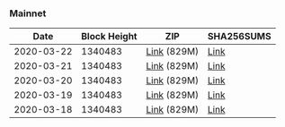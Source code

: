 ### Mainnet

|    Date    | Block Height | ZIP | SHA256SUMS |
| ---------- | ------------ | --- | ---------- |
| 2020-03-22 | 1340483 | [Link](https://s3-ap-southeast-2.amazonaws.com/ion-bootstrap/mainnet/2020-03-22/bootstrap.dat.zip) (829M) | [Link](https://s3-ap-southeast-2.amazonaws.com/ion-bootstrap/mainnet/2020-03-22/SHA256SUMS) |
| 2020-03-21 | 1340483 | [Link](https://s3-ap-southeast-2.amazonaws.com/ion-bootstrap/mainnet/2020-03-21/bootstrap.dat.zip) (829M) | [Link](https://s3-ap-southeast-2.amazonaws.com/ion-bootstrap/mainnet/2020-03-21/SHA256SUMS) |
| 2020-03-20 | 1340483 | [Link](https://s3-ap-southeast-2.amazonaws.com/ion-bootstrap/mainnet/2020-03-20/bootstrap.dat.zip) (829M) | [Link](https://s3-ap-southeast-2.amazonaws.com/ion-bootstrap/mainnet/2020-03-20/SHA256SUMS) |
| 2020-03-19 | 1340483 | [Link](https://s3-ap-southeast-2.amazonaws.com/ion-bootstrap/mainnet/2020-03-19/bootstrap.dat.zip) (829M) | [Link](https://s3-ap-southeast-2.amazonaws.com/ion-bootstrap/mainnet/2020-03-19/SHA256SUMS) |
| 2020-03-18 | 1340483 | [Link](https://s3-ap-southeast-2.amazonaws.com/ion-bootstrap/mainnet/2020-03-18/bootstrap.dat.zip) (829M) | [Link](https://s3-ap-southeast-2.amazonaws.com/ion-bootstrap/mainnet/2020-03-18/SHA256SUMS) |
